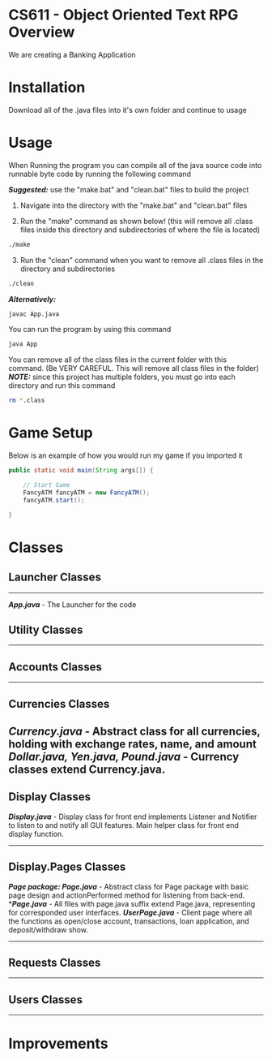# CS611 - Object Oriented Text RPG Overview

We are creating a Banking Application

# Installation

Download all of the .java files into it's own folder and continue to usage

# Usage

When Running the program you can compile all of the java source code into runnable byte code by running the following command

***Suggested:*** use the "make.bat" and "clean.bat" files to build the project

1. Navigate into the directory with the "make.bat" and "clean.bat" files

2. Run the "make" command as shown below! (this will remove all .class files inside this directory and subdirectories of where the file is located)
```bash
./make
```

3. Run the "clean" command when you want to remove all .class files in the directory and subdirectories
```bash
./clean
```

***Alternatively:***

```bash
javac App.java
```

You can run the program by using this command

```bash
java App
```

You can remove all of the class files in the current folder with this command. (Be VERY CAREFUL. This will remove all class files in the folder)
***NOTE:*** since this project has multiple folders, you must go into each directory and run this command
 
```bash
rm *.class
```

# Game Setup

Below is an example of how you would run my game if you imported it

```java
public static void main(String args[]) {

    // Start Game
    FancyATM fancyATM = new FancyATM();
    fancyATM.start();

}
```

# Classes

## Launcher Classes

---

***App.java*** - The Launcher for the code

## Utility Classes

---

## Accounts Classes

---


## Currencies Classes
***Currency.java*** - Abstract class for all currencies, holding with exchange rates, name, and amount
***Dollar.java, Yen.java, Pound.java*** - Currency classes extend Currency.java.
---


## Display Classes 
***Display.java*** - Display class for front end implements Listener and Notifier to listen to and notify all GUI features. Main helper class for front end display function.

---


## Display.Pages Classes
***Page package: Page.java*** - Abstract class for Page package with basic page design and actionPerformed method for listening from back-end.
****Page.java*** - All files with page.java suffix extend Page.java, representing for corresponded user interfaces.
***UserPage.java*** - Client page where all the functions as open/close account, transactions, loan application, and deposit/withdraw show. 

---


## Requests Classes

---


## Users Classes

---


# Improvements




